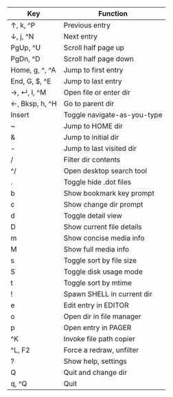 | Key            | Function                    |
| -------------- | --------------------------- |
| ↑, k, ^P       | Previous entry              |
| ↓, j, ^N       | Next entry                  |
| PgUp, ^U       | Scroll half page up         |
| PgDn, ^D       | Scroll half page down       |
| Home, g, ^, ^A | Jump to first entry         |
| End, G, $, ^E  | Jump to last entry          |
| →, ↵, l, ^M    | Open file or enter dir      |
| ←, Bksp, h, ^H | Go to parent dir            |
| Insert         | Toggle navigate-as-you-type |
| ~              | Jump to HOME dir            |
| &              | Jump to initial dir         |
| -              | Jump to last visited dir    |
| /              | Filter dir contents         |
| ^/             | Open desktop search tool    |
| .              | Toggle hide .dot files      |
| b              | Show bookmark key prompt    |
| c              | Show change dir prompt      |
| d              | Toggle detail view          |
| D              | Show current file details   |
| m              | Show concise media info     |
| M              | Show full media info        |
| s              | Toggle sort by file size    |
| S              | Toggle disk usage mode      |
| t              | Toggle sort by mtime        |
| !              | Spawn SHELL in current dir  |
| e              | Edit entry in EDITOR        |
| o              | Open dir in file manager    |
| p              | Open entry in PAGER         |
| ^K             | Invoke file path copier     |
| ^L, F2         | Force a redraw, unfilter    |
| ?              | Show help, settings         |
| Q              | Quit and change dir         |
| q, ^Q          | Quit                        |
